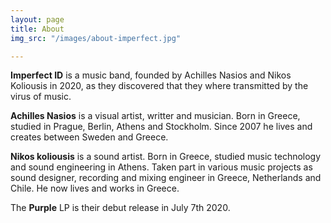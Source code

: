 ```yaml
---
layout: page
title: About
img_src: "/images/about-imperfect.jpg"

---
```

**Imperfect ID** is a music band, founded by Achilles Nasios and Nikos Koliousis in 2020, as they discovered that they where transmitted by the virus of music.

**Achilles Nasios** is a visual artist, writter and musician. Born in Greece, studied in Prague, Berlin, Athens and Stockholm. Since 2007 he lives and creates between Sweden and Greece.

**Nikos koliousis** is a sound artist. Born in Greece, studied music technology and sound engineering in Athens. Taken part in various music projects as sound designer, recording and mixing engineer in Greece, Netherlands and Chile. He now lives and works in Greece.

The **Purple** LP is their debut release in July 7th 2020.